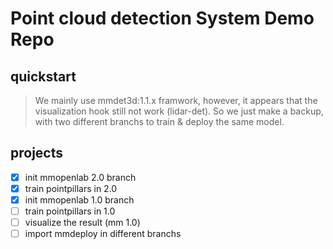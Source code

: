 # Point cloud detection System Demo Repo

## quickstart

> We mainly use mmdet3d:1.1.x framwork, however, it appears that the visualization hook still not work (lidar-det). So we just make a backup, with two different branchs to train & deploy the same model.

## projects

- [x] init mmopenlab 2.0 branch
- [x] train pointpillars in 2.0
- [x] init mmopenlab 1.0 branch
- [ ] train pointpillars in 1.0
- [ ] visualize the result (mm 1.0)
- [ ] import mmdeploy in different branchs